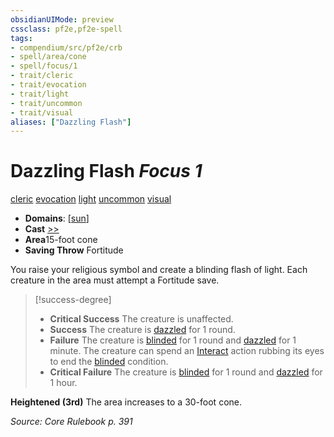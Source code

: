 ```yaml
---
obsidianUIMode: preview
cssclass: pf2e,pf2e-spell
tags:
- compendium/src/pf2e/crb
- spell/area/cone
- spell/focus/1
- trait/cleric
- trait/evocation
- trait/light
- trait/uncommon
- trait/visual
aliases: ["Dazzling Flash"]
---
```

# Dazzling Flash *Focus 1*   
[cleric](/rules/traits/cleric.md)  [evocation](/rules/traits/evocation.md)  [light](/rules/traits/light.md)  [uncommon](/rules/traits/uncommon.md)  [visual](/rules/traits/visual.md)  

- **Domains**: [[sun](/compendium/setting/domains.md#Sun)]
- **Cast** [>>](/rules/core-rulebook/chapter-9-playing-the-game.md#Actions "Two-Action") 
- **Area**15-foot cone
- **Saving Throw** Fortitude

You raise your religious symbol and create a blinding flash of light. Each creature in the area must attempt a Fortitude save.

> [!success-degree] 
> - **Critical Success** The creature is unaffected.
> - **Success** The creature is [dazzled](/rules/conditions.md#Dazzled) for 1 round.
> - **Failure** The creature is [blinded](/rules/conditions.md#Blinded) for 1 round and [dazzled](/rules/conditions.md#Dazzled) for 1 minute. The creature can spend an [Interact](/rules/actions/interact.md) action rubbing its eyes to end the [blinded](/rules/conditions.md#Blinded) condition.
> - **Critical Failure** The creature is [blinded](/rules/conditions.md#Blinded) for 1 round and [dazzled](/rules/conditions.md#Dazzled) for 1 hour.

**Heightened (3rd)** The area increases to a 30-foot cone.

*Source: Core Rulebook p. 391*